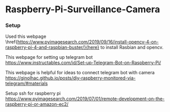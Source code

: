 # Raspberry-Pi-Surveillance-Camera


### Setup
Used this webpage \href{https://www.pyimagesearch.com/2019/09/16/install-opencv-4-on-raspberry-pi-4-and-raspbian-buster/}{here} to install Rasbian and opencv.

This webpage for setting up telegram bot https://www.instructables.com/id/Set-up-Telegram-Bot-on-Raspberry-Pi/

This webpage is helpful for ideas to connect telegram bot with camera https://ginolhac.github.io/posts/diy-raspberry-monitored-via-telegram/#materials

Setup ssh for raspberry pi https://www.pyimagesearch.com/2019/07/01/remote-development-on-the-raspberry-pi-or-amazon-ec2/



